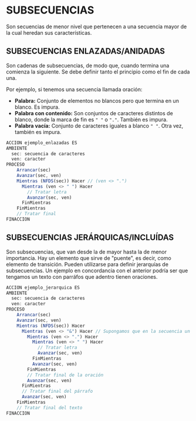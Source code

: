 # SUBSECUENCIAS
Son secuencias de menor nivel que pertenecen a una secuencia mayor de la cual heredan sus características.
## SUBSECUENCIAS ENLAZADAS/ANIDADAS
Son cadenas de subsecuencias, de modo que, cuando termina una comienza la siguiente. Se debe definir tanto el principio como el fin de cada una.

Por ejemplo, si tenemos una secuencia llamada oración:
- **Palabra:** Conjunto de elementos no blancos pero que termina en un blanco. Es impura.
- **Palabra con contenido:** Son conjuntos de caracteres distintos de blanco, donde la marca de fin es ```" "``` o ```"."```. También es impura.
- **Palabra vacía:** Conjunto de caracteres iguales a blanco ```" "```. Otra vez, también es impura.

```js
ACCION ejemplo_enlazadas ES
AMBIENTE
  sec: secuencia de caracteres
  ven: caracter
PROCESO
    Arrancar(sec)
    Avanzar(sec, ven)
    Mientras (NFDS(sec)) Hacer // (ven <> ".")
      Mientras (ven <> " ") Hacer
        // Tratar letra
        Avanzar(sec, ven)
      FinMientras
    FinMientras
    // Tratar final
FINACCION
```

## SUBSECUENCIAS JERÁRQUICAS/INCLUÍDAS
Son subsecuencias, que van desde la de mayor hasta la de menor importancia. Hay un elemento que sirve de "puente", es decir, como elemento de transición. Pueden utilizarse para definir jerarquías de subsecuencias.
Un ejemplo en concordancia con el anterior podría ser que tengamos un texto con parráfos que adentro tienen oraciones.
```js
ACCION ejemplo_jerarquica ES
AMBIENTE
  sec: secuencia de caracteres
  ven: caracter
PROCESO
    Arrancar(sec)
    Avanzar(sec, ven)
    Mientras (NFDS(sec)) Hacer
      Mientras (ven <> "&") Hacer // Supongamos que en la secuencia un cambio de párrafo o salto de línea se indicase con un "&"
        Mientras (ven <> ".") Hacer
          Mientras (ven <> " ") Hacer
            // Tratar letra
            Avanzar(sec, ven)
          FinMientras
          Avanzar(sec, ven)
        FinMientras
        // Tratar final de la oración
        Avanzar(sec, ven)
      FinMientras
      // Tratar final del párrafo
      Avanzar(sec, ven)
    FinMientras
    // Tratar final del texto
FINACCION
```
